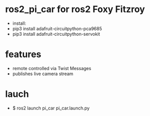 # ros2_pi_car for ros2 Foxy Fitzroy
- install:
- pip3 install adafruit-circuitpython-pca9685
- pip3 install adafruit-circuitpython-servokit

# features
- remote controlled via Twist Messages
- publishes live camera stream

# lauch
- $ ros2 launch pi_car pi_car.launch.py
